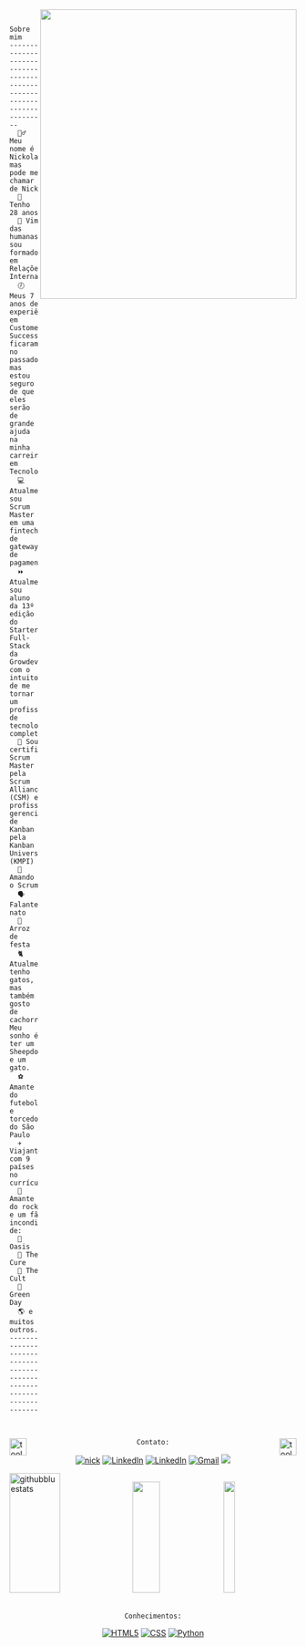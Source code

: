 <img align="right" src="https://i.ibb.co/SNnLtVK/octocat-1673226204150.png" width="450" height="508"/>

<div>

```JS
        Sobre mim
------------------------------------------------------------------------
  👱‍♂️ Meu nome é Nickolas, mas pode me chamar de Nick
  👶 Tenho 28 anos
  📖 Vim das humanas: sou formado em Relações Internacionais
  🕖 Meus 7 anos de experiência em Customer Success ficaram no passado, mas estou seguro de que eles serão de grande ajuda na minha carreira em Tecnologia
  💻 Atualmente sou Scrum Master em uma fintech de gateway de pagamento
  ⏩ Atualmente sou aluno da 13º edição do Starter Full-Stack da Growdev, com o intuito de me tornar um profissional de tecnologia completo
  🏅 Sou certificado Scrum Master pela Scrum Alliance (CSM) e profissional gerenciador de Kanban pela Kanban University (KMPI)
  💞 Amando o Scrum
  🗣 Falante nato
  🎉 Arroz de festa
  🐈 Atualmente tenho gatos, mas também gosto de cachorros. Meu sonho é ter um Sheepdog e um gato.
  ⚽ Amante do futebol e torcedor do São Paulo
  ✈ Viajante com 9 países no currículo
  🎸 Amante do rock e um fã incondicional de:
  🎵 Oasis
  🎵 The Cure
  🎵 The Cult
  🎵 Green Day
  🌎 e muitos outros...
----------------------------------------------------------------------
 
```
 
</div>

##
<img width="30" alt="tools" align="left" src="https://camo.githubusercontent.com/beb64ff21c883e318e4f5db5231c2ba4175705bea1c9249e82a41ab375db4f75/68747470733a2f2f6d65646961322e67697068792e636f6d2f6d656469612f51737347456d706b79454f684243623765312f67697068792e6769663f6369643d656366303565343761306e336769316266716e74716d6f62386739616964316f796a327772336473336d67373030626c267269643d67697068792e676966" />
<img width="30" alt="tools" align="right" src="https://camo.githubusercontent.com/beb64ff21c883e318e4f5db5231c2ba4175705bea1c9249e82a41ab375db4f75/68747470733a2f2f6d65646961322e67697068792e636f6d2f6d656469612f51737347456d706b79454f684243623765312f67697068792e6769663f6369643d656366303565343761306e336769316266716e74716d6f62386739616964316f796a327772336473336d67373030626c267269643d67697068792e676966" />

<div align="center"> 

```Contato:```

[![nick]( https://img.shields.io/github/followers/nickmoura?label=follow&style=social)]([LINK-DO-SEU-GITHUB](https://github.com/nickmoura/NickMoura)) <a href="https://open.spotify.com/user/12177611595"><img src="https://img.shields.io/badge/Nick-05122A.svg?style=plastic&logo=spotify&logoColor=green" alt="LinkedIn"/></a> <a href="https://www.linkedin.com/in/nickmoura/"><img src="https://img.shields.io/badge/Nick-05122A.svg?style=plastic&logo=linkedin&logoColor=blue" alt="LinkedIn"/></a> </a> <a href="mailto:nickmoura26@gmail.com"><img img src="https://img.shields.io/badge/Nick-05122A.svg?style=plastic&logo=gmail&logoColor=red" alt="Gmail"/></a>
<a href="http://discordapp.com/users/NickMoura#1723"><img src="https://img.shields.io/badge/Nick-05122A.svg?style=plastic&logo=discord&logoColor=blue" /></a>

</div>



<div align="left">  
<img width="42%" height="210px" src="https://github-readme-stats.vercel.app/api?username=nickmoura&show_icons=true&count_private=true&hide_border=true&title_color=DB7093&icon_color=C71585&text_color=DB7093&bg_color=0d1117" alt="githubbluestats" /> 
 
<img width="31%" height="195px" src="https://github-readme-stats.vercel.app/api/top-langs/?username=nickmoura&layout=compact&hide_border=true&title_color=DB7093&text_color=DB7093&bg_color=0d1117" />
 
<img width="20%" height="195px" src="https://raw.githubusercontent.com/nickmoura/nickmoura/main/JTHf.gif" width="100%"/>
 
</div>

<br>

<div align="center">
 
 ```Conhecimentos:```

[![HTML5](https://img.shields.io/badge/-HTML-05122A?style=flat&logo=HTML5)](https://html.com/)
[![CSS](https://img.shields.io/badge/-CSS-05122A?style=flat&logo=CSS3&logoColor=1572B6)](https://css-tricks.com/)
[![Python](https://img.shields.io/badge/python-3670A0?style=for-the-badge&logo=python&logoColor=ffdd54)](https://www.python.org/)

</div>
